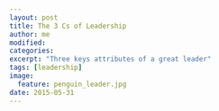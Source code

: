 ```yaml
---
layout: post
title: The 3 Cs of Leadership
author: me
modified:
categories: 
excerpt: "Three keys attributes of a great leader"
tags: [leadership]
image: 
  feature: penguin_leader.jpg
date: 2015-05-31
---
```


